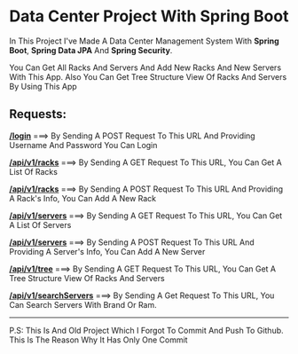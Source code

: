 <h1>Data Center Project With Spring Boot</h1>

<p>In This Project I've Made A Data Center Management System With <strong>Spring Boot</strong>, <strong>Spring Data JPA</strong> And <strong>Spring Security</strong>.</p>
<p>You Can Get All Racks And Servers And Add New Racks And New Servers With This App. Also You Can Get Tree Structure View Of Racks And Servers By Using This App</p>

<h2>Requests: </h2>

<p><strong><u>/login</u></strong> ===> By Sending A POST Request To This URL And Providing Username And Password You Can Login</p>
<p><strong><u>/api/v1/racks</u></strong> ===> By Sending A GET Request To This URL, You Can Get A List Of Racks</p>
<p><strong><u>/api/v1/racks</u></strong> ===> By Sending A POST Request To This URL And Providing A Rack's Info, You Can Add A New Rack</p>
<p><strong><u>/api/v1/servers</u></strong> ===> By Sending A GET Request To This URL, You Can Get A List Of Servers</p>
<p><strong><u>/api/v1/servers</u></strong> ===> By Sending A POST Request To This URL And Providing A Server's Info, You Can Add A New Server</p>
<p><strong><u>/api/v1/tree</u></strong> ===> By Sending A GET Request To This URL, You Can Get A Tree Structure View Of Racks And Servers</p>
<p><strong><u>/api/v1/searchServers</u></strong> ===> By Sending A Get Request To This URL, You Can Search Servers With Brand Or Ram.</p>

<hr>
<p>P.S: This Is And Old Project Which I Forgot To Commit And Push To Github. This Is The Reason Why It Has Only One Commit</p> 





